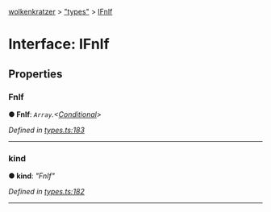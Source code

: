 [wolkenkratzer](../README.md) > ["types"](../modules/_types_.md) > [IFnIf](../interfaces/_types_.ifnif.md)



# Interface: IFnIf


## Properties
<a id="fnif"></a>

###  FnIf

**●  FnIf**:  *`Array`.<[Conditional](../modules/_types_.md#conditional)>* 

*Defined in [types.ts:183](https://github.com/arminhammer/wolkenkratzer/blob/77659cc/src/types.ts#L183)*





___

<a id="kind"></a>

###  kind

**●  kind**:  *"FnIf"* 

*Defined in [types.ts:182](https://github.com/arminhammer/wolkenkratzer/blob/77659cc/src/types.ts#L182)*





___


